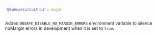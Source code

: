 ```yaml
---
'@sumup/circuit-ui': major
---
```


Added `UNSAFE_DISABLE_NO_MARGIN_ERRORS` environment variable to silence noMargin errors in development when it is set to `true`.
